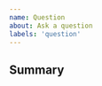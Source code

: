 ```yaml
---
name: Question
about: Ask a question
labels: 'question'
---
```


## Summary

<!-- What do you need help with? -->